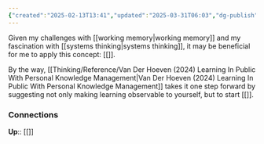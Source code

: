 ```yaml
---
{"created":"2025-02-13T13:41","updated":"2025-03-31T06:03","dg-publish":true,"dg-path":"Zettels/(5B) I Will Make My Own Learning Observable And Public.md","permalink":"/zettels/5-b-i-will-make-my-own-learning-observable-and-public/","dgPassFrontmatter":true,"noteIcon":"1"}
---
```


Given my challenges with [[working memory\|working memory]] and my fascination with [[systems thinking\|systems thinking]], it may be beneficial for me to apply this concept: [[]]. 

By the way, [[Thinking/Reference/Van Der Hoeven (2024) Learning In Public With Personal Knowledge Management\|Van Der Hoeven (2024) Learning In Public With Personal Knowledge Management]] takes it one step forward by suggesting not only making learning observable to yourself, but to start [[]]. 

### Connections 
**Up**:: [[]]